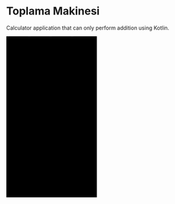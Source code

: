 # Toplama Makinesi
Calculator application that can only perform addition using Kotlin.


<img src="screenshots.gif" alt="screenshots" style="width:240px">
